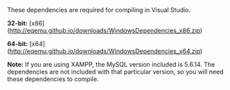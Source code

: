 These dependencies are required for compiling in Visual Studio.

**32-bit:** [x86] (http://eqemu.github.io/downloads/WindowsDependencies_x86.zip)

**64-bit:** [x64] (http://eqemu.github.io/downloads/WindowsDependencies_x64.zip)

**Note:** If you are using XAMPP, the MySQL version included is 5.6.14. The dependencies are not included with that particular version, so you will need these dependencies to compile.